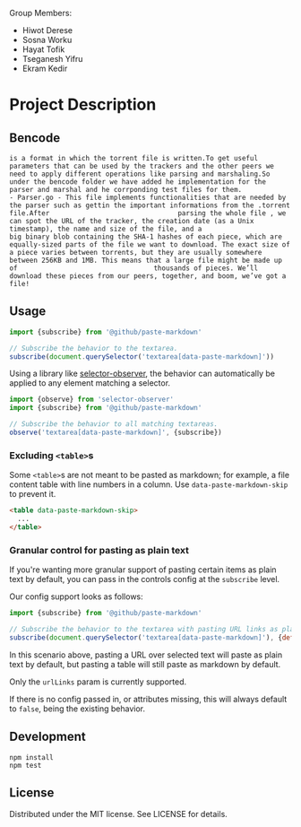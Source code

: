 



Group Members:
- Hiwot Derese
- Sosna Worku
- Hayat Tofik
- Tseganesh Yifru
- Ekram Kedir


# Project Description
##   Bencode

```
is a format in which the torrent file is written.To get useful parameters that can be used by the trackers and the other peers we need to apply different operations like parsing and marshaling.So under the bencode folder we have added he implementation for the parser and marshal and he corrponding test files for them.
- Parser.go - This file implements functionalities that are needed by the parser such as gettin the important informations from the .torrent file.After                                parsing the whole file , we can spot the URL of the tracker, the creation date (as a Unix timestamp), the name and size of the file, and a                                big binary blob containing the SHA-1 hashes of each piece, which are equally-sized parts of the file we want to download. The exact size of                              a piece varies between torrents, but they are usually somewhere between 256KB and 1MB. This means that a large file might be made up of                                  thousands of pieces. We’ll download these pieces from our peers, together, and boom, we’ve got a file!
```

## Usage

```js
import {subscribe} from '@github/paste-markdown'

// Subscribe the behavior to the textarea.
subscribe(document.querySelector('textarea[data-paste-markdown]'))
```

Using a library like [selector-observer][so], the behavior can automatically
be applied to any element matching a selector.

[so]: https://github.com/josh/selector-observer

```js
import {observe} from 'selector-observer'
import {subscribe} from '@github/paste-markdown'

// Subscribe the behavior to all matching textareas.
observe('textarea[data-paste-markdown]', {subscribe})
```

### Excluding `<table>`s

Some `<table>`s are not meant to be pasted as markdown; for example, a file content table with line numbers in a column. Use `data-paste-markdown-skip` to prevent it.

```html
<table data-paste-markdown-skip>
  ...
</table>
```

### Granular control for pasting as plain text

If you're wanting more granular support of pasting certain items as plain text by default, you can pass in the controls config at the `subscribe` level.

Our config support looks as follows:

```js
import {subscribe} from '@github/paste-markdown'

// Subscribe the behavior to the textarea with pasting URL links as plain text by default.
subscribe(document.querySelector('textarea[data-paste-markdown]'), {defaultPlainTextPaste: {urlLinks: true}})
```

In this scenario above, pasting a URL over selected text will paste as plain text by default, but pasting a table will still paste as markdown by default.

Only the `urlLinks` param is currently supported.

If there is no config passed in, or attributes missing, this will always default to `false`, being the existing behavior.

## Development

```
npm install
npm test
```

## License

Distributed under the MIT license. See LICENSE for details.




